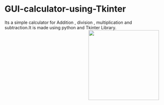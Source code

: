 # GUI-calculator-using-Tkinter
Its a simple calculator for Addition , division , multiplication and subtraction.It is made using python and Tkinter Library.
<img align='right' src="https://giphy.com/embed/MZ4VieSSlRRZbpFTHc" width="230">
